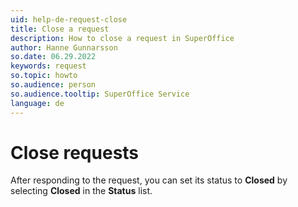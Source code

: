 ```yaml
---
uid: help-de-request-close
title: Close a request
description: How to close a request in SuperOffice
author: Hanne Gunnarsson
so.date: 06.29.2022
keywords: request
so.topic: howto
so.audience: person
so.audience.tooltip: SuperOffice Service
language: de
---
```


# Close requests

After responding to the request, you can set its status to **Closed** by selecting **Closed** in the **Status** list.

<!-- Referenced links -->

<!-- Referenced images -->

